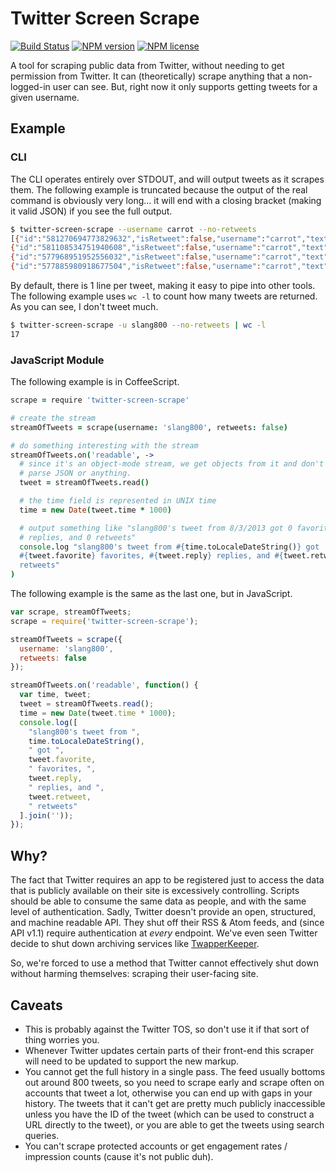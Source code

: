 # Twitter Screen Scrape
[![Build Status](http://img.shields.io/travis/slang800/twitter-screen-scrape/master.svg?style=flat-square)](https://travis-ci.org/slang800/twitter-screen-scrape) [![NPM version](http://img.shields.io/npm/v/twitter-screen-scrape.svg?style=flat-square)](https://www.npmjs.org/package/twitter-screen-scrape) [![NPM license](http://img.shields.io/npm/l/twitter-screen-scrape.svg?style=flat-square)](https://www.npmjs.org/package/twitter-screen-scrape)

A tool for scraping public data from Twitter, without needing to get permission from Twitter. It can (theoretically) scrape anything that a non-logged-in user can see. But, right now it only supports getting tweets for a given username.

## Example
### CLI
The CLI operates entirely over STDOUT, and will output tweets as it scrapes them. The following example is truncated because the output of the real command is obviously very long... it will end with a closing bracket (making it valid JSON) if you see the full output.

```bash
$ twitter-screen-scrape --username carrot --no-retweets
[{"id":"581270694773829632","isRetweet":false,"username":"carrot","text":"Our CTO, @kylemac, speaking on the #LetsTalkCulture panel tonight @paperlesspost. pic.twitter.com/BvKrfXYhCs","time":1427420707,"images":["https://pbs.twimg.com/media/CBEWmtoVAAA5Xib.jpg:large"],"reply":0,"retweet":0,"favorite":6},
{"id":"581108534751940608","isRetweet":false,"username":"carrot","text":"For us @Carrot, @AppMeerkat is just one of many possible ways to execute a larger creative vision: http://carrot.is/blogging/industry/meerkat … via @calebkramer","time":1427382045,"images":[],"reply":0,"retweet":2,"favorite":3},
{"id":"577968951952556032","isRetweet":false,"username":"carrot","text":"T-shirts speak louder than words. Come see us @sxsw. pic.twitter.com/vvl22nvfDa","time":1426633510,"images":["https://pbs.twimg.com/media/CAVbsxIWQAAyY3R.jpg:large"],"reply":0,"retweet":0,"favorite":3},
{"id":"577885980918677504","isRetweet":false,"username":"carrot","text":"That's a lot O'Beer. Betcha can't Guinness what we're doing later...#BlackandTans pic.twitter.com/BuRyKoE9Bn","time":1426613729,"images":["https://pbs.twimg.com/media/CAUQPODWAAELrU5.jpg:large"],"reply":0,"retweet":0,"favorite":4},
```

By default, there is 1 line per tweet, making it easy to pipe into other tools. The following example uses `wc -l` to count how many tweets are returned. As you can see, I don't tweet much.

```bash
$ twitter-screen-scrape -u slang800 --no-retweets | wc -l
17
```

### JavaScript Module
The following example is in CoffeeScript.

```coffee
scrape = require 'twitter-screen-scrape'

# create the stream
streamOfTweets = scrape(username: 'slang800', retweets: false)

# do something interesting with the stream
streamOfTweets.on('readable', ->
  # since it's an object-mode stream, we get objects from it and don't need to
  # parse JSON or anything.
  tweet = streamOfTweets.read()

  # the time field is represented in UNIX time
  time = new Date(tweet.time * 1000)

  # output something like "slang800's tweet from 8/3/2013 got 0 favorites, 0
  # replies, and 0 retweets"
  console.log "slang800's tweet from #{time.toLocaleDateString()} got
  #{tweet.favorite} favorites, #{tweet.reply} replies, and #{tweet.retweet}
  retweets"
)
```

The following example is the same as the last one, but in JavaScript.

```js
var scrape, streamOfTweets;
scrape = require('twitter-screen-scrape');

streamOfTweets = scrape({
  username: 'slang800',
  retweets: false
});

streamOfTweets.on('readable', function() {
  var time, tweet;
  tweet = streamOfTweets.read();
  time = new Date(tweet.time * 1000);
  console.log([
    "slang800's tweet from ",
    time.toLocaleDateString(),
    " got ",
    tweet.favorite,
    " favorites, ",
    tweet.reply,
    " replies, and ",
    tweet.retweet,
    " retweets"
  ].join(''));
});
```

## Why?
The fact that Twitter requires an app to be registered just to access the data that is publicly available on their site is excessively controlling. Scripts should be able to consume the same data as people, and with the same level of authentication. Sadly, Twitter doesn't provide an open, structured, and machine readable API. They shut off their RSS & Atom feeds, and (since API v1.1) require authentication at _every_ endpoint. We've even seen Twitter decide to shut down archiving services like [TwapperKeeper](https://twapperkeeper.wordpress.com/2011/02/22/removal-of-export-and-download-api-capabilities/).

So, we're forced to use a method that Twitter cannot effectively shut down without harming themselves: scraping their user-facing site.

## Caveats
- This is probably against the Twitter TOS, so don't use it if that sort of thing worries you.
- Whenever Twitter updates certain parts of their front-end this scraper will need to be updated to support the new markup.
- You cannot get the full history in a single pass. The feed usually bottoms out around 800 tweets, so you need to scrape early and scrape often on accounts that tweet a lot, otherwise you can end up with gaps in your history. The tweets that it can't get are pretty much publicly inaccessible unless you have the ID of the tweet (which can be used to construct a URL directly to the tweet), or you are able to get the tweets using search queries.
- You can't scrape protected accounts or get engagement rates / impression counts (cause it's not public duh).

